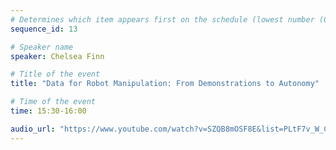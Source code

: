 ```yaml
---
# Determines which item appears first on the schedule (lowest number (0) appears first)
sequence_id: 13

# Speaker name
speaker: Chelsea Finn

# Title of the event
title: "Data for Robot Manipulation: From Demonstrations to Autonomy"

# Time of the event
time: 15:30-16:00

audio_url: "https://www.youtube.com/watch?v=SZQB8mOSF8E&list=PLtF7v_W_CG5oG_lhI9tA1g4dPJKBOWDsA&index=12"
---
```

